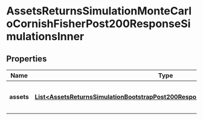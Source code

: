 

# AssetsReturnsSimulationMonteCarloCornishFisherPost200ResponseSimulationsInner


## Properties

| Name | Type | Description | Notes |
|------------ | ------------- | ------------- | -------------|
|**assets** | [**List&lt;AssetsReturnsSimulationBootstrapPost200ResponseSimulationsInnerAssetsInner&gt;**](AssetsReturnsSimulationBootstrapPost200ResponseSimulationsInnerAssetsInner.md) | assets[i] is the data for the i-th asset |  |



